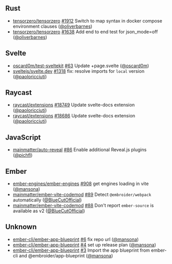 ## Rust

- [tensorzero/tensorzero] [#1912](https://github.com/tensorzero/tensorzero/pull/1912) Switch to map syntax in docker compose environment clauses ([@oliverbarnes])
- [tensorzero/tensorzero] [#1638](https://github.com/tensorzero/tensorzero/pull/1638) Add end to end test for json_mode=off ([@oliverbarnes])

## Svelte

- [oscard0m/test-sveltekit] [#63](https://github.com/oscard0m/test-sveltekit/pull/63) Update +page.svelte ([@oscard0m])
- [sveltejs/svelte.dev] [#1318](https://github.com/sveltejs/svelte.dev/pull/1318) fix: resolve imports for `local` version ([@paoloricciuti])

## Raycast

- [raycast/extensions] [#18749](https://github.com/raycast/extensions/pull/18749) Update svelte-docs extension ([@paoloricciuti])
- [raycast/extensions] [#18686](https://github.com/raycast/extensions/pull/18686) Update svelte-docs extension ([@paoloricciuti])

## JavaScript

- [mainmatter/auto-reveal] [#86](https://github.com/mainmatter/auto-reveal/pull/86) Enable additional Reveal.js plugins ([@pichfl])

## Ember

- [ember-engines/ember-engines] [#908](https://github.com/ember-engines/ember-engines/pull/908) get engines loading in vite ([@mansona])
- [mainmatter/ember-vite-codemod] [#89](https://github.com/mainmatter/ember-vite-codemod/pull/89) Detect `@embroider/webpack` automatically ([@BlueCutOfficial])
- [mainmatter/ember-vite-codemod] [#88](https://github.com/mainmatter/ember-vite-codemod/pull/88) Don't report `ember-source` is available as v2 ([@BlueCutOfficial])

## Unknown

- [ember-cli/ember-app-blueprint] [#6](https://github.com/ember-cli/ember-app-blueprint/pull/6) fix repo url ([@mansona])
- [ember-cli/ember-app-blueprint] [#4](https://github.com/ember-cli/ember-app-blueprint/pull/4) set up release plan ([@mansona])
- [ember-cli/ember-app-blueprint] [#3](https://github.com/ember-cli/ember-app-blueprint/pull/3) Import the app blueprint from ember-cli and @embroider/app-blueprint ([@mansona])

[@BlueCutOfficial]: https://github.com/BlueCutOfficial
[@mansona]: https://github.com/mansona
[@oliverbarnes]: https://github.com/oliverbarnes
[@oscard0m]: https://github.com/oscard0m
[@paoloricciuti]: https://github.com/paoloricciuti
[@pichfl]: https://github.com/pichfl
[ember-cli/ember-app-blueprint]: https://github.com/ember-cli/ember-app-blueprint
[ember-engines/ember-engines]: https://github.com/ember-engines/ember-engines
[mainmatter/auto-reveal]: https://github.com/mainmatter/auto-reveal
[mainmatter/ember-vite-codemod]: https://github.com/mainmatter/ember-vite-codemod
[oscard0m/test-sveltekit]: https://github.com/oscard0m/test-sveltekit
[raycast/extensions]: https://github.com/raycast/extensions
[sveltejs/svelte.dev]: https://github.com/sveltejs/svelte.dev
[tensorzero/tensorzero]: https://github.com/tensorzero/tensorzero
